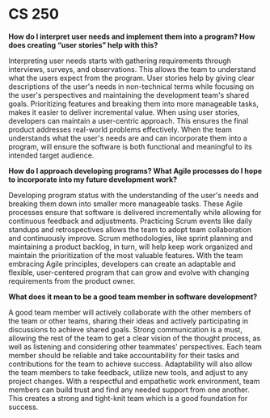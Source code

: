 # CS 250

**How do I interpret user needs and implement them into a program? How does creating “user stories” help with this?**

Interpreting user needs starts with gathering requirements through interviews, surveys, and observations. This allows the team to understand what the users expect from the program. User stories help by giving clear descriptions of the user's needs in non-technical terms while focusing on the user's perspectives and maintaining the development team's shared goals. Prioritizing features and breaking them into more manageable tasks, makes it easier to deliver incremental value. When using user stories, developers can maintain a user-centric approach. This ensures the final product addresses real-world problems effectively. When the team understands what the user's needs are and can incorporate them into a program, will ensure the software is both functional and meaningful to its intended target audience.

**How do I approach developing programs? What Agile processes do I hope to incorporate into my future development work?**

Developing program status with the understanding of the user's needs and breaking them down into smaller more manageable tasks. These Agile processes ensure that software is delivered incrementally while allowing for continuous feedback and adjustments. Practicing Scrum events like daily standups and retrospectives allows the team to adopt team collaboration and continuously improve. Scrum methodologies, like sprint planning and maintaining a product backlog, in turn, will help keep work organized and maintain the prioritization of the most valuable features. With the team embracing Agile principles, developers can create an adaptable and flexible, user-centered program that can grow and evolve with changing requirements from the product owner.

**What does it mean to be a good team member in software development?**

A good team member will actively collaborate with the other members of the team or other teams, sharing their ideas and actively participating in discussions to achieve shared goals. Strong communication is a must, allowing the rest of the team to get a clear vision of the thought process, as well as listening and considering other teammates' perspectives. Each team member should be reliable and take accountability for their tasks and contributions for the team to achieve success. Adaptability will also allow the team members to take feedback, utilize new tools, and adjust to any project changes. With a respectful and empathetic work environment, team members can build trust and find any needed support from one another. This creates a strong and tight-knit team which is a good foundation for success.
